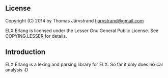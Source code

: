 ## License ##
Copyright (C) 2014 by Thomas Järvstrand <tjarvstrand@gmail.com>

ELX Erlang is licensed under the Lesser Gnu General Public License. See COPYING.LESSER
for details.

## Introduction ##

ELX Erlang is a lexing and parsing library for ELX. So far it only does lexical
analysis :D
